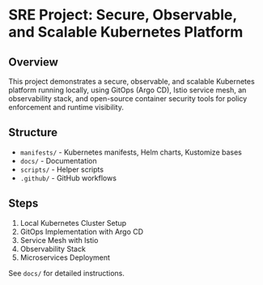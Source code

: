 # SRE Project: Secure, Observable, and Scalable Kubernetes Platform

## Overview
This project demonstrates a secure, observable, and scalable Kubernetes platform running locally, using GitOps (Argo CD), Istio service mesh, an observability stack, and open-source container security tools for policy enforcement and runtime visibility.

## Structure
- `manifests/` - Kubernetes manifests, Helm charts, Kustomize bases
- `docs/` - Documentation
- `scripts/` - Helper scripts
- `.github/` - GitHub workflows

## Steps
1. Local Kubernetes Cluster Setup
2. GitOps Implementation with Argo CD
3. Service Mesh with Istio
4. Observability Stack
5. Microservices Deployment

See `docs/` for detailed instructions.
